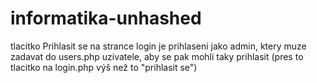 # informatika-unhashed
tlacitko Prihlasit se na strance login je prihlaseni jako admin, ktery muze zadavat do users.php uzivatele, aby se pak mohli taky prihlasit (pres to tlacitko na login.php výš než to "prihlasit se")